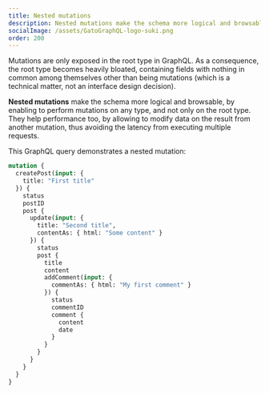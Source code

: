 ```yaml
---
title: Nested mutations
description: Nested mutations make the schema more logical and browsable, by enabling to perform mutations on any type, and not only on the root type.
socialImage: /assets/GatoGraphQL-logo-suki.png
order: 200
---
```


Mutations are only exposed in the root type in GraphQL. As a consequence, the root type becomes heavily bloated, containing fields with nothing in common among themselves other than being mutations (which is a technical matter, not an interface design decision).

**Nested mutations** make the schema more logical and browsable, by enabling to perform mutations on any type, and not only on the root type. They help performance too, by allowing to modify data on the result from another mutation, thus avoiding the latency from executing multiple requests.

This GraphQL query demonstrates a nested mutation:

```graphql
mutation {
  createPost(input: {
    title: "First title"
  }) {
    status
    postID
    post {
      update(input: {
        title: "Second title",
        contentAs: { html: "Some content" }
      }) {
        status
        post {
          title
          content
          addComment(input: {
            commentAs: { html: "My first comment" }
          }) {
            status
            commentID
            comment {
              content
              date
            }
          }
        }
      }
    }
  }
}
```
